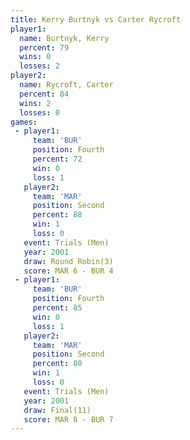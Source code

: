 ```yaml
---
title: Kerry Burtnyk vs Carter Rycroft
player1:               
  name: Burtnyk, Kerry 
  percent: 79          
  wins: 0              
  losses: 2            
player2:               
  name: Rycroft, Carter
  percent: 84          
  wins: 2              
  losses: 0            
games:
 - player1:          
     team: 'BUR'     
     position: Fourth
     percent: 72     
     win: 0          
     loss: 1         
   player2:          
     team: 'MAR'     
     position: Second
     percent: 88     
     win: 1          
     loss: 0         
   event: Trials (Men) 
   year: 2001          
   draw: Round Robin(3)
   score: MAR 6 - BUR 4
 - player1:          
     team: 'BUR'     
     position: Fourth
     percent: 85     
     win: 0          
     loss: 1         
   player2:          
     team: 'MAR'     
     position: Second
     percent: 80     
     win: 1          
     loss: 0         
   event: Trials (Men) 
   year: 2001          
   draw: Final(11)     
   score: MAR 8 - BUR 7
---
```

